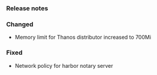 ### Release notes

### Changed

- Memory limit for Thanos distributor increased to 700Mi

### Fixed

- Network policy for harbor notary server
